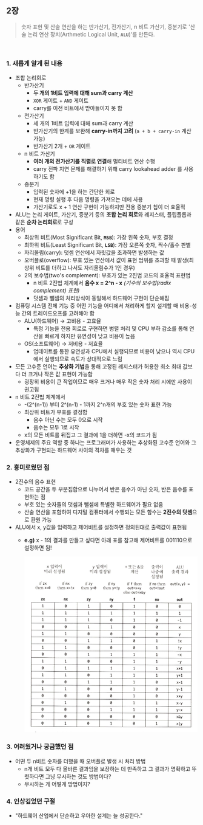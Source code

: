 
## 2장

> 숫자 표현 및 산술 연산을 하는 반가산기, 전가산기, n 비트 가산기, 증분기로 '산술 논리 연산 장치(Arthmetic Logical Unit, **`ALU`**)'를 만든다. 

<br>

### 1. 새롭게 알게 된 내용 
* 조합 논리회로
	* 반가산기
		* **두 개의 1비트 입력에 대해 sum과 carry 계산**
		* `XOR` 게이트 + `AND` 게이트
		* carry를 이전 비트에서 받아들이지 못 함
	* 전가산기
		* 세 개의 1비트 입력에 대해 sum과 carry 계산
		* 반가산기의 한계를 보완해 **carry-in까지 고려** (`a + b + carry-in` 계산 가능) 
		* 반가산기 2개 +  `OR` 게이트
	* n 비트 가산기
		* **여러 개의 전가산기를 직렬로 연결**해 멀티비트 연산 수행
		* carry 전파 지연 문제를 해결하기 위해 carry lookahead adder 를 사용하기도 함
	* 증분기
		* 입력된 숫자에 +1을 하는 간단한 회로
		* 현재 명령 실행 후 다음 명령을 가져오는 데에 사용
		* 가산기로도 x + 1 연산 구현이 가능하지만 전용 증분기 칩이 더 효율적
* ALU는 논리 게이트, 가산기, 증분기 등의 **조합 논리 회로**와 레지스터, 플립플롭과 같은 **순차 논리회로**로 구성 
* 용어
	* 최상위 비트(Most Significant Bit, **`MSB`**): 가장 왼쪽 숫자, 부호 결정
	* 최하위 비트(Least Significant Bit, **`LSB`**): 가장 오른쪽 숫자, 짝수/홀수 판별
	* 자리올림(carry): 덧셈 연산에서 자릿값을 초과하면 발생하는 값
	* 오버플로(overflow): 부호 있는 연산에서 값이 표현 범위를 초과할 때 발생(최상위 비트를 더하고 나서도 자리올림수가 1인 경우)
	* 2의 보수법(two's complement): 부호가 있는 2진법 코드의 효율적 표현법
		* n 비트 2진법 체계에서 **음수 x = 2^n - x** *(기수의 보수법(radix complement) 표현)*
		* 덧셈과 뺄셈의 처리방식이 동일해서 하드웨어 구현이 단순해짐 
* 컴퓨팅 시스템 전체 기능 중 어떤 기능을 어디에서 처리하게 할지 설계할 때 비용-성능 간의 트레이드오프를 고려해야 함
	* ALU(하드웨어) -> 고비용 - 고효율
		* 특정 기능을 전용 회로로 구현하면 병렬 처리 및 CPU 부하 감소를 통해 연산을 빠르게 하지만 유연성이 낮고 비용이 높음
	* OS(소프트웨어) -> 저비용 - 저효율
		* 업데이트를 통한 유연성과 CPU에서 실행되므로 비용이 낮으나 역시 CPU에서 실행되므로 속도가 상대적으로 느림
* 모든 고수준 언어는 **추상화 기법**을 통해 고정된 레지스터가 허용한 최소 최대 값보다 더 크거나 작은 값 표현이 가능함
	* 굉장히 비용이 큰 작업이므로 매우 크거나 매우 작은 숫자 처리 시에만 사용이 권고됨
* n 비트 2진법 체계에서 
	* -(2^(n-1)) 부터 2^(n-1) - 1까지 2^n개의 부호 있는 숫자 표현 가능 
	* 최상위 비트가 부호를 결정함
		* 음수 아닌 수는 모두 0으로 시작
		* 음수는 모두 1로 시작
	* x의 모든 비트를 뒤집고 그 결과에 1을 더하면 -x의 코드가 됨
* 운영체제의 주요 역할 중 하나는 프로그래머가 사용하는 추상화된 고수준 언어와 그 추상화가 구현되는 하드웨어 사이의 격차를 매우는 것

### 2. 흥미로웠던 점
* 2진수의 음수 표현
	* 코드 공간을 두 부분집합으로 나누어서 반은 음수가 아닌 숫자, 반은 음수를 표현하는 점
	* 부호 있는 숫자들의 덧셈과 뺄셈에 특별한 하드웨어가 필요 없음
	* 산술 연산을 포함하여 디지털 컴퓨터에서 수행되는 모든 함수는 **2진수의 덧셈**으로 환원 가능
* ALU에서 x, y값을 입력하고 제어비트를 설정하면 정의된대로 출력값이 표현됨
	- **e.g)** x - 1의 결과를 만들고 싶다면 아래 표를 참고해 제어비트를 001110으로 설정하면 됨!

        ![](./Screenshot%202025-02-24%20at%204.14.17%20PM.png)

### 3. 어려웠거나 궁금했던 점
* 어떤 두 n비트 숫자를 더했을 때 오버플로 발생 시 처리 방법
	* n개 비트 모두 다 올바른 결과임을 보장하는 데 만족하고 그 결과가 명확하고 뚜렷하다면 그냥 무시하는 것도 방법이다?
	* 무시하는 게 어떻게 방법이지?

### 4. 인상깊었던 구절
* "하드웨어 산업에서 단순하고 우아한 설계는 늘 성공한다."

